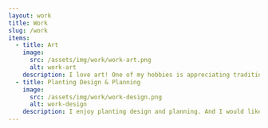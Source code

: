 ```yaml
---
layout: work
title: Work
slug: /work
items:
  - title: Art
    image:
      src: /assets/img/work/work-art.png
      alt: work-art
    description: I love art! One of my hobbies is appreciating traditional artworks and collecting beautiful pictures no matter paintings or photos. I do some painting too, and I dabble in making animation recently.
  - title: Planting Design & Planning
    image:
      src: /assets/img/work/work-design.png
      alt: work-design
    description: I enjoy planting design and planning. And I would like to make my design and planning more scientific.
---
```



<br />
<br />
